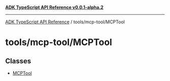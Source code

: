 [**ADK TypeScript API Reference v0.0.1-alpha.2**](../../../README.md)

***

[ADK TypeScript API Reference](../../../modules.md) / tools/mcp-tool/MCPTool

# tools/mcp-tool/MCPTool

## Classes

- [MCPTool](classes/MCPTool.md)
